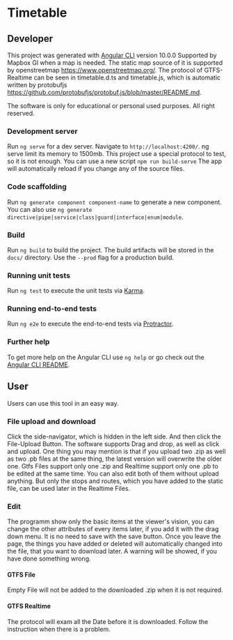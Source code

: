# Timetable

## Developer

This project was generated with [Angular CLI](https://github.com/angular/angular-cli) version 10.0.0
Supported by Mapbox Gl when a map is needed. The static map source of it is supported by openstreetmap https://www.openstreetmap.org/. 
The protocol of GTFS-Realtime can be seen in timetable.d.ts and timetable.js, which is automatic written by protobufjs https://github.com/protobufjs/protobuf.js/blob/master/README.md.

The software is only for educational or personal used purposes. All right reserved.

### Development server

Run `ng serve` for a dev server. Navigate to `http://localhost:4200/`. 
ng serve limit its memory to 1500mb. This project use a special protocol to test, so it is not enough.
You can use a new script `npm run build-serve`
The app will automatically reload if you change any of the source files.

### Code scaffolding

Run `ng generate component component-name` to generate a new component. You can also use `ng generate directive|pipe|service|class|guard|interface|enum|module`.

### Build

Run `ng build` to build the project. The build artifacts will be stored in the `docs/` directory. Use the `--prod` flag for a production build.

### Running unit tests

Run `ng test` to execute the unit tests via [Karma](https://karma-runner.github.io).

### Running end-to-end tests

Run `ng e2e` to execute the end-to-end tests via [Protractor](http://www.protractortest.org/).

### Further help

To get more help on the Angular CLI use `ng help` or go check out the [Angular CLI README](https://github.com/angular/angular-cli/blob/master/README.md).


## User

Users can use this tool in an easy way.

### File upload and download

Click the side-navigator, which is hidden in the left side. And then click the File-Upload Button. The software supports Drag and drop, as well as click and upload. One thing you may mention is that if you upload two .zip as well as two .pb files at the same thing, the latest version will overwrite the older one.
Gtfs Files support only one .zip and Realtime support only one .pb to be edited at the same time.
You can also edit both of them without upload anything. But only the stops and routes, which you have added to the static file, can be used later in the Realtime Files.

### Edit

The programm show only the basic items at the viewer's vision, you can change the other attributes of every items later, if you add it with the drag down menu.
It is no need to save with the save button. Once you leave the page, the things you have added or deleted will automatically changed into the file, that you want to download later. A warning will be showed, if you have done something wrong.

#### GTFS File

Empty File will not be added to the downloaded .zip when it is not required.

#### GTFS Realtime

The protocol will exam all the Date before it is downloaded. Follow the instruction when there is a problem.




